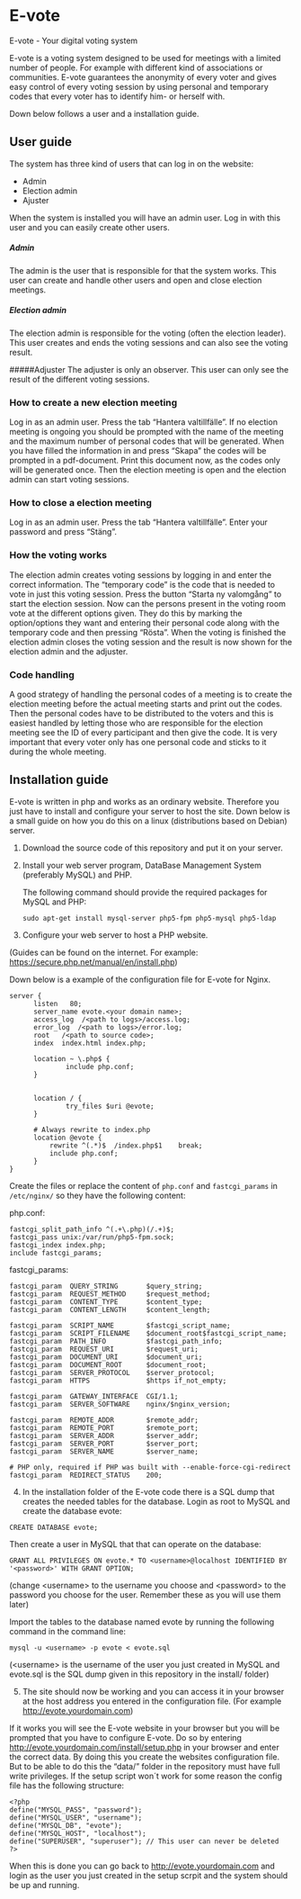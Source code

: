# E-vote
E-vote - Your digital voting system

E-vote is a voting system designed to be used for meetings with a limited number of people. For example with different kind of associations or communities. E-vote guarantees the anonymity of every voter and gives easy control of every voting session by using personal and temporary codes that every voter has to identify him- or herself with.

Down below follows a user and a installation guide.

## User guide
The system has three kind of users that can log in on the website:
* Admin
* Election admin
* Ajuster

When the system is installed you will have an admin user. Log in with this user and you can easily create other users.

##### Admin
The admin is the user that is responsible for that the system works. This user can create and handle other users and open and close election meetings.

##### Election admin
The election admin is responsible for the voting (often the election leader). This user creates and ends the voting sessions and can also see the voting result.

#####Adjuster
The adjuster is only an observer. This user can only see the result of the different voting sessions.

### How to create a new election meeting
Log in as an admin user. Press the tab “Hantera valtillfälle”. If no election meeting is ongoing you  should be prompted with the name of the meeting and the maximum number of personal codes that will be generated. When you have filled the information in and press “Skapa” the codes will be prompted in a pdf-document. Print this document now, as the codes only will be generated once. Then the election meeting is open and the election admin can start voting sessions.

### How to close a election meeting
Log in as an admin user. Press the tab “Hantera valtillfälle”. Enter your password and press “Stäng”.

### How the voting works
The election admin creates voting sessions by logging in and enter the correct information. The “temporary code” is the code that is needed to vote in just this voting session. Press the button “Starta ny valomgång” to start the election session. Now can the persons present in the voting room vote at the different options given. They do this by marking the option/options they want and entering their personal code along with the temporary code and then pressing “Rösta”. When the voting is finished the election admin closes the voting session and the result is now shown for the election admin and the adjuster.

### Code handling
A good strategy of handling the personal codes of a meeting is to create the election meeting before the actual meeting starts and print out the codes. Then the personal codes have to be distributed to the voters and this is easiest handled by letting those who are responsible for the election meeting see the ID of every participant and then give the code. It is very important that every voter only has one personal code and sticks to it during the whole meeting.

## Installation guide
E-vote is written in php and works as an ordinary website. Therefore you just have to install and configure your server to host the site. Down below is a small guide on how you do this on a linux (distributions based on Debian) server.

1. Download the source code of this repository and put it on your server.

2.  Install your web server program, DataBase Management System (preferably MySQL) and PHP.

    The following command should provide the required packages for MySQL and PHP:
    ```
    sudo apt-get install mysql-server php5-fpm php5-mysql php5-ldap
    ```

3. Configure your web server to host a PHP website.

  (Guides can be found on the internet. For example: https://secure.php.net/manual/en/install.php)

  Down below is a example of the configuration file for E-vote for Nginx.
  ```
  server {
        listen   80;
        server_name evote.<your domain name>;
        access_log  /<path to logs>/access.log;
        error_log  /<path to logs>/error.log;
        root   /<path to source code>;
        index  index.html index.php;

        location ~ \.php$ {
                include php.conf;
        }


        location / {
                try_files $uri @evote;
        }

        # Always rewrite to index.php
        location @evote {
        	rewrite ^(.*)$  /index.php$1    break;
        	include php.conf;
        }
  }
  ```

  Create the files or replace the content of `php.conf` and `fastcgi_params` in `/etc/nginx/` so they have the following content:

  php.conf:
  ```
  fastcgi_split_path_info ^(.+\.php)(/.+)$;
  fastcgi_pass unix:/var/run/php5-fpm.sock;
  fastcgi_index index.php;
  include fastcgi_params;

  ```
  fastcgi_params:
  ```
  fastcgi_param  QUERY_STRING       $query_string;
  fastcgi_param  REQUEST_METHOD     $request_method;
  fastcgi_param  CONTENT_TYPE       $content_type;
  fastcgi_param  CONTENT_LENGTH     $content_length;

  fastcgi_param  SCRIPT_NAME        $fastcgi_script_name;
  fastcgi_param  SCRIPT_FILENAME    $document_root$fastcgi_script_name;
  fastcgi_param  PATH_INFO          $fastcgi_path_info;
  fastcgi_param  REQUEST_URI        $request_uri;
  fastcgi_param  DOCUMENT_URI       $document_uri;
  fastcgi_param  DOCUMENT_ROOT      $document_root;
  fastcgi_param  SERVER_PROTOCOL    $server_protocol;
  fastcgi_param  HTTPS              $https if_not_empty;

  fastcgi_param  GATEWAY_INTERFACE  CGI/1.1;
  fastcgi_param  SERVER_SOFTWARE    nginx/$nginx_version;

  fastcgi_param  REMOTE_ADDR        $remote_addr;
  fastcgi_param  REMOTE_PORT        $remote_port;
  fastcgi_param  SERVER_ADDR        $server_addr;
  fastcgi_param  SERVER_PORT        $server_port;
  fastcgi_param  SERVER_NAME        $server_name;

  # PHP only, required if PHP was built with --enable-force-cgi-redirect
  fastcgi_param  REDIRECT_STATUS    200;
  ```

4. In the installation folder of the E-vote code there is a SQL dump that creates the needed tables for the database. Login as root to MySQL and create the database evote:
  ```
  CREATE DATABASE evote;
  ```
  Then create a user in MySQL that that can operate on the database:
  ```
  GRANT ALL PRIVILEGES ON evote.* TO <username>@localhost IDENTIFIED BY '<password>' WITH GRANT OPTION;
  ```
  (change \<username\> to the username you choose and \<password\> to the password you choose for the user. Remember these as you will use them later)

  Import the tables to the database named evote by running the following command in the command line:
  ```
  mysql -u <username> -p evote < evote.sql
  ```

  (\<username\> is the username of the user you just created in MySQL and evote.sql is the SQL dump given in this repository in the install/ folder)

5. The site should now be working and you can access it in your browser at the host address you entered in the configuration file. (For example http://evote.yourdomain.com)

  If it works you will see the E-vote website in your browser but you will be prompted that you have to configure E-vote. Do so by entering http://evote.yourdomain.com/install/setup.php in your browser and enter the correct data. By doing this you create the websites configuration file.
  But to be able to do this the “data/” folder in the repository must have full write privileges. If the setup script won´t work for some reason the config file has the following structure:
  ```
  <?php
  define("MYSQL_PASS", "password");
  define("MYSQL_USER", "username");
  define("MYSQL_DB", "evote");
  define("MYSQL_HOST", "localhost");
  define("SUPERUSER", "superuser"); // This user can never be deleted
  ?>
  ```

  When this is done you can go back to  http://evote.yourdomain.com and login as the user you just created in the setup scrpit and the system should be up and running.
